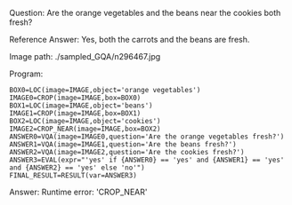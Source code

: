Question: Are the orange vegetables and the beans near the cookies both fresh?

Reference Answer: Yes, both the carrots and the beans are fresh.

Image path: ./sampled_GQA/n296467.jpg

Program:

```
BOX0=LOC(image=IMAGE,object='orange vegetables')
IMAGE0=CROP(image=IMAGE,box=BOX0)
BOX1=LOC(image=IMAGE,object='beans')
IMAGE1=CROP(image=IMAGE,box=BOX1)
BOX2=LOC(image=IMAGE,object='cookies')
IMAGE2=CROP_NEAR(image=IMAGE,box=BOX2)
ANSWER0=VQA(image=IMAGE0,question='Are the orange vegetables fresh?')
ANSWER1=VQA(image=IMAGE1,question='Are the beans fresh?')
ANSWER2=VQA(image=IMAGE2,question='Are the cookies fresh?')
ANSWER3=EVAL(expr="'yes' if {ANSWER0} == 'yes' and {ANSWER1} == 'yes' and {ANSWER2} == 'yes' else 'no'")
FINAL_RESULT=RESULT(var=ANSWER3)
```
Answer: Runtime error: 'CROP_NEAR'

